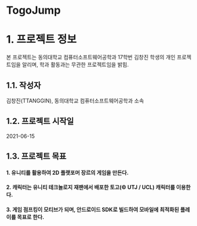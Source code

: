 # TogoJump
# 1. 프로젝트 정보
본 프로젝트는 동의대학교 컴퓨터소프트웨어공학과 17학번 김창진 학생의 개인 프로젝트임을 알리며,
학과 활동과는 무관한 프로젝트임을 밝힘.
## 1.1. 작성자
김창진(TTANGGIN), 동의대학교 컴퓨터소프트웨어공학과 소속
## 1.2. 프로젝트 시작일
2021-06-15
## 1.3. 프로젝트 목표
#### 1. 유니티를 활용하여 2D 플랫포머 장르의 게임을 만든다.
#### 2. 캐릭터는 유니티 테크놀로지 재팬에서 배포한 토고(© UTJ / UCL) 캐릭터를 이용한다.
#### 3. 게임 점프킹이 모티브가 되며, 안드로이드 SDK로 빌드하여 모바일에 최적화된 플레이를 목표로 한다.

